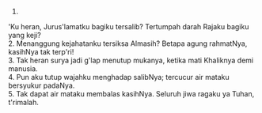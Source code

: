 1.
'Ku heran, Jurus'lamatku bagiku tersalib?
Tertumpah darah Rajaku bagiku yang keji?
<br>
2.
Menanggung kejahatanku tersiksa Almasih?
Betapa agung rahmatNya, kasihNya tak terp'ri!
<br>
3.
Tak heran surya jadi g'lap menutup mukanya,
ketika mati Khaliknya demi manusia.
<br>
4.
Pun aku tutup wajahku menghadap salibNya;
tercucur air mataku bersyukur padaNya.
<br>
5.
Tak dapat air mataku membalas kasihNya.
Seluruh jiwa ragaku ya Tuhan, t'rimalah.